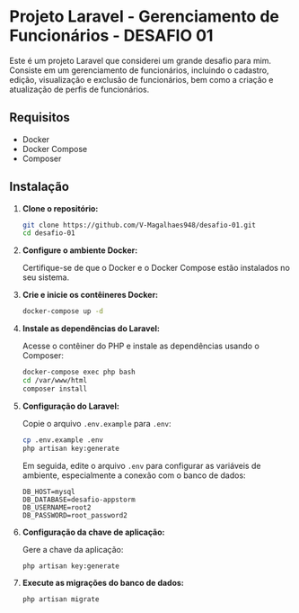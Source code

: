 # Projeto Laravel - Gerenciamento de Funcionários - DESAFIO 01

Este é um projeto Laravel que considerei um grande desafio para mim. Consiste em um gerenciamento de funcionários, incluindo o cadastro, edição, visualização e exclusão de funcionários, bem como a criação e atualização de perfis de funcionários.

## Requisitos

- Docker
- Docker Compose
- Composer

## Instalação

1. **Clone o repositório:**

    ```bash
    git clone https://github.com/V-Magalhaes948/desafio-01.git
    cd desafio-01
    ```

2. **Configure o ambiente Docker:**

    Certifique-se de que o Docker e o Docker Compose estão instalados no seu sistema.

3. **Crie e inicie os contêineres Docker:**

    ```bash
    docker-compose up -d
    ```

4. **Instale as dependências do Laravel:**

    Acesse o contêiner do PHP e instale as dependências usando o Composer:

    ```bash
    docker-compose exec php bash
    cd /var/www/html
    composer install
    ```

5. **Configuração do Laravel:**

    Copie o arquivo `.env.example` para `.env`:

    ```bash
    cp .env.example .env
    php artisan key:generate
    ```

    Em seguida, edite o arquivo `.env` para configurar as variáveis de ambiente, especialmente a conexão com o banco de dados:

    ```dotenv
    DB_HOST=mysql
    DB_DATABASE=desafio-appstorm
    DB_USERNAME=root2
    DB_PASSWORD=root_password2
    ```

6. **Configuração da chave de aplicação:**

    Gere a chave da aplicação:

    ```bash
    php artisan key:generate
    ```

7. **Execute as migrações do banco de dados:**

    ```bash
    php artisan migrate
    ```